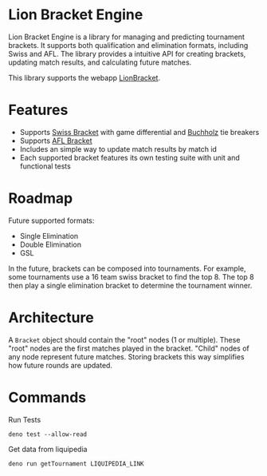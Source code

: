 # Lion Bracket Engine
Lion Bracket Engine is a library for managing and predicting tournament brackets. It supports both qualification and elimination formats, including Swiss and AFL. The library provides a intuitive API for creating brackets, updating match results, and calculating future matches.

This library supports the webapp [LionBracket](https://github.com/peteryn/LionBracket).

# Features
- Supports [Swiss Bracket](https://en.wikipedia.org/wiki/Swiss-system_tournament) with game differential and 
[Buchholz](https://en.wikipedia.org/wiki/Buchholz_system) tie breakers
- Supports [AFL Bracket](https://en.wikipedia.org/wiki/AFL_final_eight_system)
- Includes an simple way to update match results by match id
- Each supported bracket features its own testing suite with unit and functional tests

# Roadmap
Future supported formats:

- Single Elimination
- Double Elimination
- GSL

In the future, brackets can be composed into tournaments. For example, some tournaments use a 16 team swiss bracket to
find the top 8. The top 8 then play a single elimination bracket to determine the tournament winner.

# Architecture
A `Bracket` object should contain the "root" nodes (1 or multiple). These "root" nodes are the first matches played
in the bracket. "Child" nodes of any node represent future matches. Storing brackets this way simplifies how future
rounds are updated.

# Commands
Run Tests
```
deno test --allow-read
```
Get data from liquipedia
```
deno run getTournament LIQUIPEDIA_LINK
```
